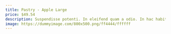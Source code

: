 ```yaml
---
title: Pastry - Apple Large
price: $49.54
description: Suspendisse potenti. In eleifend quam a odio. In hac habitasse platea dictumst.
image: https://dummyimage.com/800x500.png/ff4444/ffffff
---
```


